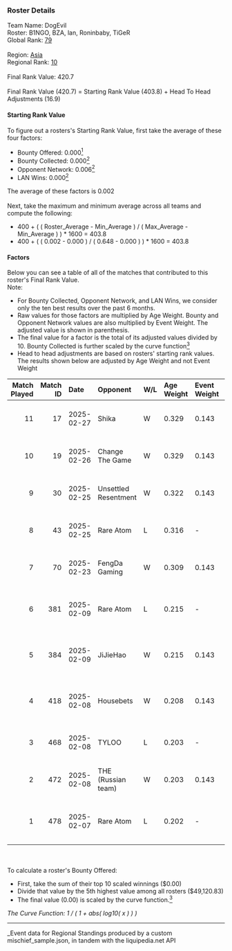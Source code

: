 ### Roster Details<br />
Team Name: DogEvil<br />
Roster: B1NGO, BZA, lan, Roninbaby, TiGeR<br />
Global Rank: [79](../../standings_global_2025_07_07.md)<br />
<br />
Region: [Asia]( ../../standings_asia_2025_07_07.md)<br />
Regional Rank: [10]( ../../standings_asia_2025_07_07.md)<br />
<br />
Final Rank Value:  420.7<br />
<br />
Final Rank Value (420.7) = Starting Rank Value (403.8) + Head To Head Adjustments (16.9)<br />

#### Starting Rank Value<br />
To figure out a rosters's Starting Rank Value, first take the average of these four factors:<br />
- Bounty Offered: 0.000[<sup>1</sup>](#table2)
- Bounty Collected: 0.000[<sup>2</sup>](#table1)
- Opponent Network: 0.006[<sup>2</sup>](#table1)
- LAN Wins: 0.000[<sup>2</sup>](#table1)

The average of these factors is 0.002<br />
<br />
Next, take the maximum and minimum average across all teams and compute the following:<br />
- 400 + ( ( Roster_Average - Min_Average ) / ( Max_Average - Min_Average ) ) * 1600 = 403.8
- 400 + ( ( 0.002 - 0.000 ) / ( 0.648 - 0.000 ) ) * 1600 = 403.8


#### Factors<br />
Below you can see a table of all of the matches that contributed to this roster's Final Rank Value.<br />
Note:<br />

- For Bounty Collected, Opponent Network, and LAN Wins, we consider only the ten best results over the past 6 months.
- Raw values for those factors are multiplied by Age Weight. Bounty and Opponent Network values are also multiplied by Event Weight. The adjusted value is shown in parenthesis.
- The final value for a factor is the total of its adjusted values divided by 10. Bounty Collected is further scaled by the curve function[<sup>3</sup>](#curveFunction)
- Head to head adjustments are based on rosters' starting rank values. The results shown below are adjusted by Age Weight and not Event Weight
<span id="table1"></span><br />


| Match Played | Match ID | Date       | Opponent             | W/L | Age Weight | Event Weight | Bounty Collected | Opponent Network | LAN Wins  | H2H Adj. | Roster                             |
| -: | -: | :- | :- | :- | :- | :- | :- | :- | :- | -: | :- |
|           11 |       17 | 2025-02-27 | Shika                | W   | 0.329      | 0.143        | 0.000 (0.000)    | 0.329 (0.015)    | 0 (0.000) |     5.01 | B1NGO, BZA, lan, Roninbaby, TiGeR  |
|           10 |       19 | 2025-02-26 | Change The Game      | W   | 0.329      | 0.143        | 0.000 (0.000)    | 0.249 (0.012)    | 0 (0.000) |     5.11 | B1NGO, BZA, lan, Roninbaby, TiGeR  |
|            9 |       30 | 2025-02-25 | Unsettled Resentment | W   | 0.322      | 0.143        | 0.000 (0.000)    | 0.293 (0.013)    | 0 (0.000) |     6.68 | B1NGO, BZA, lan, Roninbaby, TiGeR  |
|            8 |       43 | 2025-02-25 | Rare Atom            | L   | 0.316      | -            | -                | -                | -         |    -4.77 | B1NGO, BZA, lan, Roninbaby, TiGeR  |
|            7 |       70 | 2025-02-23 | FengDa Gaming        | W   | 0.309      | 0.143        | 0.000 (0.000)    | 0.124 (0.005)    | 0 (0.000) |     4.79 | B1NGO, BZA, lan, Roninbaby, TiGeR  |
|            6 |      381 | 2025-02-09 | Rare Atom            | L   | 0.215      | -            | -                | -                | -         |    -3.33 | B1NGO, BZA, heartZ, lan, Roninbaby |
|            5 |      384 | 2025-02-09 | JiJieHao             | W   | 0.215      | 0.143        | 0.000 (0.000)    | 0.329 (0.010)    | 0 (0.000) |     3.35 | B1NGO, BZA, heartZ, lan, Roninbaby |
|            4 |      418 | 2025-02-08 | Housebets            | W   | 0.208      | 0.143        | 0.000 (0.000)    | 0.197 (0.006)    | 0 (0.000) |     3.24 | B1NGO, BZA, heartZ, lan, Roninbaby |
|            3 |      468 | 2025-02-08 | TYLOO                | L   | 0.203      | -            | -                | -                | -         |    -3.19 | B1NGO, BZA, lan, Roninbaby, TiGeR  |
|            2 |      472 | 2025-02-08 | THE (Russian team)   | W   | 0.203      | 0.143        | 0.000 (0.000)    | 0.000 (0.000)    | 0 (0.000) |     3.18 | B1NGO, BZA, lan, Roninbaby, TiGeR  |
|            1 |      478 | 2025-02-07 | Rare Atom            | L   | 0.202      | -            | -                | -                | -         |    -3.15 | B1NGO, BZA, heartZ, lan, Roninbaby |

<br />
<span id="table2"></span><br />
To calculate a roster's Bounty Offered:<br />

- First, take the sum of their top 10 scaled winnings ($0.00)
- Divide that value by the 5th highest value among all rosters ($49,120.83)
- The final value (0.00) is scaled by the curve function.[<sup>3</sup>](#curveFunction)

<span id="curveFunction"></span>_The Curve Function: 1 / ( 1 + abs( log10( x ) ) )_<br />

---
_Event data for Regional Standings produced by a custom mischief_sample.json, in tandem with the liquipedia.net API<br />
